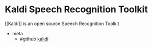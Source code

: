 # Kaldi Speech Recognition Toolkit
[[Kaldi]] is an open source Speech Recognition Toolkit
- meta
	- #github [kalidi](https://github.com/kaldi-asr/kaldi)